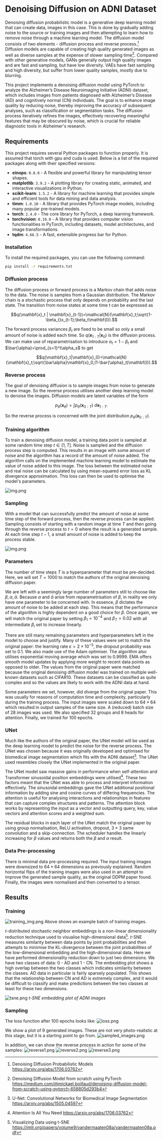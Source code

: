 # Denoising Diffusion on ADNI Dataset
Denoising diffusion probabilistic model is a generative deep learning model that 
can create data, images in this case. This is done by gradually adding noise to the source 
or training images and then attempting to learn how to remove noise through a machine
learning model. The diffusion model consists of two elements - diffusion process and reverse process.[^1]
Diffusion models are capable of creating high quality generated images as well as
diverse samples at the expense of slower sampling time[^5]. Compared with other generative models,
GANs generally output high quality images and are fast and sampling, but have low diversity.
VAEs have fast sampling and high diversity, but suffer from lower quality samples, mostly due
to blurring.

This project implements a denoising diffusion model using PyTorch to analyze the Alzheimer’s 
Disease Neuroimaging Initiative (ADNI) dataset, which includes images from patients diagnosed with 
Alzheimer’s Disease (AD) and cognitively normal (CN) individuals. The goal is to enhance image quality 
by reducing noise, thereby improving the accuracy of subsequent analyses, such as classification or segmentation tasks. 
The diffusion process iteratively refines the images, effectively recovering meaningful features that may be obscured by
noise, which is crucial for reliable diagnostic tools in Alzheimer's research.

## Requirements
This project requires several Python packages to function properly. 
It is assumed that torch with gpu and cuda is used.
Below is a list of the required packages along with their specified versions:

- **einops**: `0.8.0` - A flexible and powerful library for manipulating tensor shapes.
- **matplotlib**: `3.9.2` - A plotting library for creating static, animated, and interactive visualizations in Python.
- **scikit-learn**: `1.5.2` - A library for machine learning that provides simple and efficient tools for data mining and data analysis.
- **timm**: `1.0.10` - A library that provides PyTorch image models, including many popular pre-trained models.
- **torch**: `2.4.0` - The core library for PyTorch, a deep learning framework.
- **torchvision**: `0.19.0` - A library that provides computer vision functionalities in PyTorch, including datasets, model architectures, and image transformations.
- **tqdm**: `4.66.5` - A fast, extensible progress bar for Python.

### Installation

To install the required packages, you can use the following command:

```bash
pip install -r requirements.txt
```

### Diffusion process
The diffusion process or forward process is a Markov chain that adds noise to the data. The
noise is samples from a Gaussian distribution. The Markov chain is a stochastic process that 
only depends on probability and the last state. The transition from noise states at some time $`t`$ can be expressed as
```math
q(\mathbf{x}_t | \mathbf{x}_{t-1})=\mathcal{N}(\mathbf{x}_t;\sqrt{1-\beta_t}x_{t-1};\beta_t\mathbf{I}).
```
The forward process variances $`\beta_t`$ are fixed to be small so only a small amount of noise is added each time.
So $`q(\mathbf{x}_{1:T}|\mathbf{x}_0)`$ is the diffusion process. We can make use of reparametrisation to introduce
$`\alpha_t=1-\beta_t`$ and $`\bar{\alpha}=\prod_{s=1}^t\alpha_s`$ to get
```math
q(\mathbf{x}_t|\mathbf{x}_0)=\mathcal{N}(\mathbf{x}_t;\sqrt{\bar\alpha}\mathbf{x}_0,(1-\bar{\alpha}_t)\mathbf{I}).
```

### Reverse process
The goal of denoising diffusion is to sample images from noise to generate a new image. 
So the reverse process utilises another deep learning model to denoise the images. Diffusion
models are latent variables of the form 
```math
p_\theta(\mathbf{x}_\theta)=\int p_\theta(\mathbf{x}_{0:T})\ d\mathbf{x}_{1:T}.
```
So the reverse process is concerned with the joint distribution $`p_\theta(\mathbf{x}_{0:T})`$.

### Training algorithm
To train a denoising diffusion model, a training data point is sampled at some random time step $`t\in[1,T]`$.
Noise is sampled and the diffusion process step is computed.
This results in an image with some amount of noise and the algorithm has a record of the amount of noise
added. The algorithm calls on the implemented machine learning model to estimate the value of
noise added to this image. The loss between the estimated noise and real noise can be
calculated by using mean-squared error loss as KL divergence approximation. 
This loss can then be used to optimise the model's parameters.

![img.png](figures/train_alg.png)


### Sampling
With a model that can successfully predict the amount of noise at some time step of the forward process,
then the reverse process can be applied. Sampling consists of starting with a random image at time $`T`$
and then going through the reverse process to $`t=0`$ where the result is a generated sample. At each
time step $`t-1`$, a small amount of noise is added to keep the process stable.

![img.png](figures/sample_alg.png)


### Parameters
The number of time steps $`T`$ is a hyperparameter that must be pre-decided. Here, we will set $`T=1000`$
to match the authors of the original denoising diffusion paper. 

We are left with a seemingly large number of parameters still to choose like $`\beta, \alpha, \bar{\alpha}`$.
Because $`\alpha`$ and $`\bar\alpha`$ arise from reparametrisation of $`\beta`$, in reality we only
have one parameter to be concerned with. In essence, $`\beta`$ dictates the amount of noise to be added
at each step. This means that the performance of the algorithm is highly dependent on a good choice for $`\beta`$.
Once again, we will match the original paper by setting $`\beta_1=10^{-4}`$ and $`\beta_T=0.02`$ with all
intermediate $`\beta_i`$ set to increase linearly. 

There are still many remaining parameters and hyperparameters left in the model to choose and justify.
Many of these values were set to match the original paper: the learning rate $`\varepsilon=2\times10^{-5}`$, 
the dropout probability was set to $`0.1`$. We also made use of the Adam optimiser. The algorithm also utilises
exponential moving average which was set to $`0.9999`$. EMA offers smooth model updates by applying more weight to
recent data points as opposed to older. The values from the original paper were matched because the original
denoising diffusion model was trained on multiple well-known datasets such as CIFAR10. These datasets
can be classified as quite complex and so the values are likely to work with the ADNI data at hand. 

Some parameters we set, however, did diverge from the original paper. This was usually for reasons of 
computation time and complexity, particularly during the training process. The input images were scaled down
to $`64\times64`$ which resulted in output samples of the same size. A (reduced) batch size of 28 images was used.
We also specified 32 groups and 8 heads for attention. Finally, we trained for 100 epochs.

### UNet
Much like the authors of the original paper, the UNet model will be used as the deep learning model to
predict the noise for the reverse process. The UNet was chosen because it was originally developed
and optimised for biomedical image segmentation which fits with the ADNI dataset[^2]. The UNet used resembles
closely the UNet implemented in the original paper. 

The UNet model saw massive gains in performance when self-attention and Transformer sinusoidal position embeddings
were utilised[^3]. These two factors meant that the UNet was able to process and interpret
information effectively. The sinusoidal embeddings gave the UNet additional positional 
information by adding sine and cosine curves of differing frequencies. The attention is useful
for analysing interactions and relationships in features that can capture complex structures and
patterns. The attention block works by representing the input as a vector and outputting query, key,
value vectors and attention scores and a weighted sum.

The residual blocks in each layer of the UNet match the original paper by using group normalisation,
ReLU activation, dropout, $`3\times 3`$ same convolution and a skip-connection. The scheduler handles
the linearly increasing for $`\beta`$ values and returns both the $`\beta`$ and $`\alpha`$ result.

### Data Pre-processing
There is minimal data pre-processing required. The input training images were downsized to 
$`64\times64`$ dimensions as previously explained. Random horizontal flips of the training images 
were also used in an attempt to improve the generated sample quality, as the original DDPM paper
found. Finally, the images were normalised and then converted to a tensor. 

## Results
### Training
![training_img.png](figures/training_img.png)
Above shows an example batch of training images.

$`t`$-distributed stochastic neighbor embeddings is a non-linear dimensionality reduction technique
used to visualise high-dimensional data[^4]. $`t`$-SNE measures similarity between data points by joint
probabilities and then attempts to minimise the KL-divergence between the joint probabilities
of the low-dimensional embedding and the high-dimensional data. Here we have performed dimensionality reduction
down to just two dimensions. We have two classes of data: 0 - AD and 1 - CN. The embedding plot shows
a high overlap between the two classes which indicates similarity between the classes.
AD data in particular is fairly sparsely populated. This shows that the relationship between CN
and AD is extremely complex, and it would be difficult to classify and make predictions between the two classes
at least for these two dimensions.

![tsne.png](figures/tsne.png)
*t-SNE embedding plot of ADNI images*

### Sampling
The loss function after 100 epochs looks like:
![loss.png](figures/loss.png)

We show a plot of 9 generated images. These are not very photo-realistic at this stage,
but it is a starting point to go from.
![sampled_images.png](figures/sampled_images.png)

In addition, we can show the reverse process in action for some of the samples:
![reverse1.png](figures/reverse1.png)
![reverse2.png](figures/reverse2.png)
![reverse3.png](figures/reverse3.png)

[^1]: Denoising Diffusion Probabilistic Models https://arxiv.org/abs/1706.03762
[^2]: U-Net: Convolutional Networks for Biomedical Image Segmentation https://arxiv.org/abs/1505.04597
[^3]: Attention Is All You Need https://arxiv.org/abs/1706.03762
[^4]: Visualizing Data using t-SNE https://jmlr.org/papers/volume9/vandermaaten08a/vandermaaten08a.pdf
[^5]: Denoising Diffusion Model from scratch using PyTorch https://medium.com/@mickael.boillaud/denoising-diffusion-model-from-scratch-using-pytorch-658805d293b4